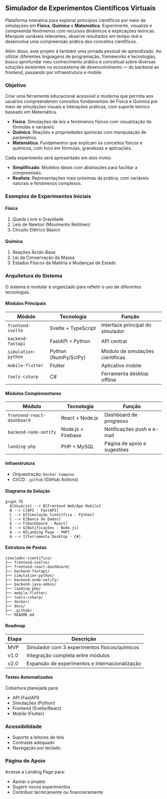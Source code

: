## Simulador de Experimentos Científicos Virtuais

Plataforma interativa para explorar princípios científicos por meio de simulações em **Física**, **Química** e **Matemática**. Experimente, visualize e compreenda fenômenos com recursos dinâmicos e explicações teóricas. Manipule variáveis relevantes, observe resultados em tempo real e desenvolva uma compreensão prática dos conceitos científicos.

Além disso, este projeto é também uma jornada pessoal de aprendizado. Ao utilizar diferentes linguagens de programação, frameworks e tecnologias, busco aprofundar meu conhecimento prático e conceitual sobre diversas soluções existentes no ecossistema de desenvolvimento — do backend ao frontend, passando por infraestrutura e mobile.

### Objetivo

Criar uma ferramenta educacional acessível e moderna que permita aos usuários compreenderem conceitos fundamentais de Física e Química por meio de simulações visuais e interações práticas, com suporte teórico baseado em Matemática.

- **Física**: Simulações de leis e fenômenos físicos com visualização de fórmulas e variáveis.
- **Química**: Reações e propriedades químicas com manipulação de parâmetros.
- **Matemática**: Fundamentos que explicam os conceitos físicos e químicos, com foco em fórmulas, grandezas e aplicações.

Cada experimento será apresentado em dois níveis:

- **Simplificado**: Modelos ideais com abstrações para facilitar a compreensão.
- **Realista**: Representações mais próximas da prática, com variáveis naturais e fenômenos complexos.

### Exemplos de Experimentos Iniciais

#### Física

1. Queda Livre e Gravidade
2. Leis de Newton (Movimento Retilíneo)
3. Circuito Elétrico Básico

#### Química

1. Reações Ácido-Base
2. Lei da Conservação da Massa
3. Estados Físicos da Matéria e Mudanças de Estado

### Arquitetura do Sistema

O sistema é modular e organizado para refletir o uso de diferentes tecnologias.

#### Módulos Principais

| Módulo | Tecnologia | Função |
| ------ | ---------- | ------ |
| `frontend-svelte` | Svelte + TypeScript | Interface principal do simulador |
| `backend-fastapi` | FastAPI + Python | API central |
| `simulation-python` | Python (NumPy/SciPy) | Módulo de simulações científicas |
| `mobile-flutter` | Flutter | Aplicativo mobile |
| `tools-csharp` | C# | Ferramenta desktop offline |

#### Módulos Complementares

| Módulo | Tecnologia | Função |
| ------ | ---------- | ------ |
| `frontend-react-dashboard` | React + Node.js | Dashboard de progresso |
| `backend-node-notify` | Node.js + Firebase | Notificações push e e-mail |
| `landing-php` | PHP + MySQL | Página de apoio e sugestões |

#### Infraestrutura

- Orquestração: `Docker Compose`
- CI/CD: `.github` (GitHub Actions)

#### Diagrama da Solução

```mermaid
graph TD
  A[Usuário] --> B[Frontend Web/App Mobile]
  B --> C[API - FastAPI]
  C --> D[Simulação Científica - Python]
  C --> E[Banco de Dados]
  E --> F[Dashboard - React]
  E --> G[Notificações - Node.js]
  A --> H[Landing Page - PHP]
  A --> I[Ferramenta Desktop - C#]
```

#### Estrutura de Pastas

```
simulador-cientifico/
├── frontend-svelte/
├── frontend-react-dashboard/
├── backend-fastapi/
├── simulation-python/
├── backend-node-notify/
├── backend-java-admin/
├── landing-php/
├── mobile-flutter/
├── tools-csharp/
├── docker/
├── docs/
├── .github/
└── README.md
```

#### Roadmap

| Etapa | Descrição |
|-------|---------- |
| MVP | Simulador com 3 experimentos físicos/químicos |
| v1.0 | Integração completa entre módulos |
| v2.0 | Expansão de experimentos e internacionalização |

#### Testes Automatizados

Cobertura planejada para:

- API (FastAPI)
- Simulações (Python)
- Frontend (Svelte/React)
- Mobile (Flutter)

### Acessibilidade

- Suporte a leitores de tela
- Contraste adequado
- Navegação por teclado

### Página de Apoio

Acesse a Landing Page para:

- Apoiar o projeto
- Sugerir novos experimentos
- Contribuir tecnicamente ou financeiramente